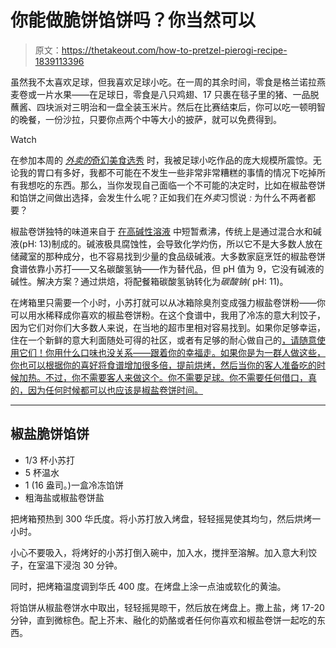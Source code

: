 # 你能做脆饼馅饼吗？你当然可以

> 原文：<https://thetakeout.com/how-to-pretzel-pierogi-recipe-1839113396>

虽然我不太喜欢足球，但我喜欢足球小吃。在一周的其余时间，零食是格兰诺拉燕麦卷或一片水果——在足球日，零食是八只鸡翅、17 只裹在毯子里的猪、一品脱蘸酱、四块派对三明治和一盘全装玉米片。然后在比赛结束后，你可以吃一顿明智的晚餐，一份沙拉，只要你点两个中等大小的披萨，就可以免费得到。

Watch

在参加本周的 [*外卖的*奇幻美食选秀](https://thetakeout.com/c/takeout-draft) 时，我被足球小吃作品的庞大规模所震惊。无论我的胃口有多好，我都不可能在不发生一些非常非常糟糕的事情的情况下吃掉所有我想吃的东西。那么，当你发现自己面临一个不可能的决定时，比如在椒盐卷饼和馅饼之间做出选择，会发生什么呢？正如我们在*外卖*习惯说 *:* 为什么不两者都要？

椒盐卷饼独特的味道来自于 [在高碱性溶液](https://thetakeout.com/recipe-how-to-make-homemade-pretzels-1832133553) 中短暂煮沸，传统上是通过混合水和碱液(pH: 13)制成的。碱液极具腐蚀性，会导致化学灼伤，所以它不是大多数人放在储藏室的那种成分，也不容易找到少量的食品级碱液。大多数家庭烹饪的椒盐卷饼食谱依靠小苏打——又名碳酸氢钠——作为替代品，但 pH 值为 9，它没有碱液的碱性。解决方案？通过烘焙，将配餐箱碳酸氢钠转化为*碳酸钠(* pH: 11)。

在烤箱里只需要一个小时，小苏打就可以从冰箱除臭剂变成强力椒盐卷饼粉——你可以用水稀释成你喜欢的椒盐卷饼粉。在这个食谱中，我用了冷冻的意大利饺子，因为它们对你们大多数人来说，在当地的超市里相对容易找到。如果你足够幸运，住在一个新鲜的意大利面随处可得的社区，或者有足够的耐心做自己的[，请随意使用它们！你用什么口味也没关系——跟着你的幸福走。如果你是为一群人做这些，你也可以根据你的喜好将食谱增加很多倍，提前烘烤，然后当你的客人准备吃的时候加热。不过，你不需要客人来做这个。你不需要足球。你不需要任何借口，真的，因为任何时候都可以也应该是椒盐卷饼时间。](https://thetakeout.com/recipe-how-to-make-pierogi-at-home-1833722486)

* * *

## 椒盐脆饼馅饼

*   1/3 杯小苏打
*   5 杯温水
*   1 (16 盎司。)一盒冷冻馅饼
*   粗海盐或椒盐卷饼盐

把烤箱预热到 300 华氏度。将小苏打放入烤盘，轻轻摇晃使其均匀，然后烘烤一小时。

小心不要吸入，将烤好的小苏打倒入碗中，加入水，搅拌至溶解。加入意大利饺子，在室温下浸泡 30 分钟。

同时，把烤箱温度调到华氏 400 度。在烤盘上涂一点油或软化的黄油。

将馅饼从椒盐卷饼水中取出，轻轻摇晃晾干，然后放在烤盘上。撒上盐，烤 17-20 分钟，直到微棕色。配上芥末、融化的奶酪或者任何你喜欢和椒盐卷饼一起吃的东西。